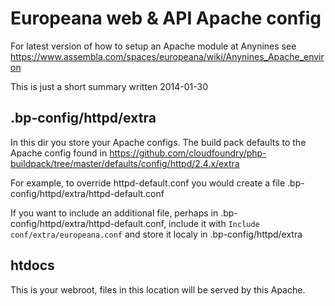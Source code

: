 # Europeana web & API Apache config

For latest version of how to setup an Apache module at Anynines see
https://www.assembla.com/spaces/europeana/wiki/Anynines_Apache_environ

This is just a short summary written 2014-01-30

## .bp-config/httpd/extra

In this dir you store your Apache configs. The build pack defaults to the Apache config found in
https://github.com/cloudfoundry/php-buildpack/tree/master/defaults/config/httpd/2.4.x/extra

For example, to override httpd-default.conf you would create a file .bp-config/httpd/extra/httpd-default.conf

If you want to include an additional file, perhaps in .bp-config/httpd/extra/httpd-default.conf, include it with
`Include conf/extra/europeana.conf` and store it localy in .bp-config/httpd/extra

## htdocs

This is your webroot, files in this location will be served by this Apache.

